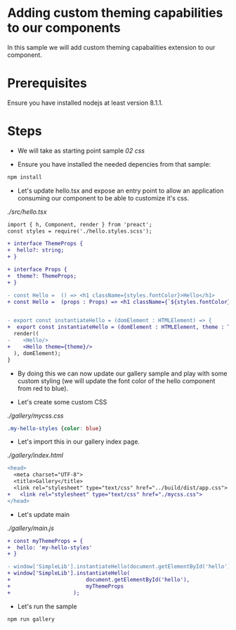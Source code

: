 # Adding custom theming capabilities to our components

In this sample we will add custom theming capabalities extension to 
our component.

# Prerequisites

Ensure you have installed nodejs at least version 8.1.1.


# Steps

- We will take as starting point sample _02 css_

- Ensure you have installed the needed depencies from that sample:

```bash
npm install
```

- Let's update hello.tsx and expose an entry point to allow an application consuming
our component to be able to customize it's css.

_./src/hello.tsx_

```diff
import { h, Component, render } from 'preact';
const styles = require('./hello.styles.scss');

+ interface ThemeProps {
+  hello?: string;
+ }

+ interface Props {
+  theme?: ThemeProps;
+ }

- const Hello =  () => <h1 className={styles.fontColor}>Hello</h1>
+ const Hello =  (props : Props) => <h1 className={`${styles.fontColor} ${props.theme.hello}`}>Hello</h1>


- export const instantiateHello = (domElement : HTMLElement) => {
+  export const instantiateHello = (domElement : HTMLElement, theme : ThemeProps = {}) => {
  render((
-    <Hello/>
+    <Hello theme={theme}/>
  ), domElement);
}
```

- By doing this we can now update our gallery sample and play with some custom styling
(we will update the font color of the hello component from red to blue).

- Let's create some custom CSS

_./gallery/mycss.css_

```css
.my-hello-styles {color: blue}
```

- Let's import this in our gallery index page.

_./gallery/index.html_

```diff
<head>
  <meta charset="UTF-8">
  <title>Gallery</title>
  <link rel="stylesheet" type="text/css" href="../build/dist/app.css">
+   <link rel="stylesheet" type="text/css" href="./mycss.css">
</head>

```

- Let's update  main

_./gallery/main.js_

```diff
+ const myThemeProps = {
+  hello: 'my-hello-styles'
+ }

- window['SimpleLib'].instantiateHello(document.getElementById('hello'));
+ window['SimpleLib'].instantiateHello(
+                        document.getElementById('hello'),
+                        myThemeProps
+                    );
```

- Let's run the sample

```bash
npm run gallery
```